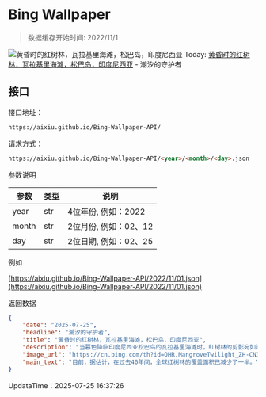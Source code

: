 # Bing Wallpaper

> 数据缓存开始时间: 2022/11/1

![黄昏时的红树林，瓦拉基里海滩，松巴岛，印度尼西亚](https://cn.bing.com/th?id=OHR.MangroveTwilight_ZH-CN3596666263_1920x1080.webp)
Today: [黄昏时的红树林，瓦拉基里海滩，松巴岛，印度尼西亚](https://cn.bing.com/th?id=OHR.MangroveTwilight_ZH-CN3596666263_1920x1080.webp) - 潮汐的守护者

## 接口

接口地址：

```html
https://aixiu.github.io/Bing-Wallpaper-API/
```

请求方式：

```html
https://aixiu.github.io/Bing-Wallpaper-API/<year>/<month>/<day>.json
```

参数说明

| 参数 | 类型 | 说明 |
| - | - | - |
| year | str | 4位年份, 例如：2022 |
| month | str | 2位月份, 例如：02、12 |
| day | str | 2位日期, 例如：02、25 |

例如

[https://aixiu.github.io/Bing-Wallpaper-API/2022/11/01.json](https://aixiu.github.io/Bing-Wallpaper-API/2022/11/01.json)

返回数据

```json
{
    "date": "2025-07-25",
    "headline": "潮汐的守护者",
    "title": "黄昏时的红树林，瓦拉基里海滩，松巴岛，印度尼西亚",
    "description": "当暮色降临印度尼西亚松巴岛的瓦拉基里海滩时，红树林的剪影宛如潮汐中的哨兵般矗立，既优雅又坚韧，充满生命力。今天是国际红树林生态系统保护日，让我们向这些在维系地球生命中发挥至关重要作用的非凡树木致以敬意。",
    "image_url": "https://cn.bing.com/th?id=OHR.MangroveTwilight_ZH-CN3596666263_1920x1080.webp",
    "main_text": "目前，据估计，在过去40年间，全球红树林的覆盖面积已减少了一半。"
}
```

UpdataTime：2025-07-25 16:37:26
